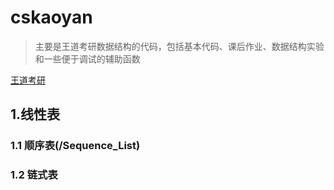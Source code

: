 # cskaoyan

> 主要是王道考研数据结构的代码，包括基本代码、课后作业、数据结构实验和一些便于调试的辅助函数
> 

[王道考研](http://www.cskaoyan.com/forum.php)

## 1.线性表
### 1.1 顺序表(/Sequence_List)

### 1.2 链式表

